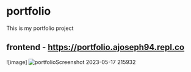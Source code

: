 # portfolio
This is my portfolio project
## frontend - https://portfolio.ajoseph94.repl.co
![image] ![portfolioScreenshot 2023-05-17 215932](https://github.com/ajoseph94/portfolio/assets/109993176/2f9d7b80-8fd1-4353-a039-2e0521fb59ee)
